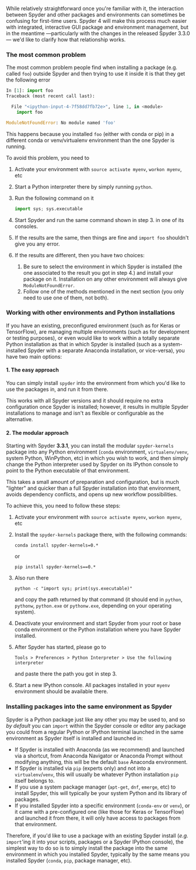 While relatively straightforward once you're familiar with it, the interaction between Spyder and other packages and environments can sometimes be confusing for first-time users.
Spyder 4 will make this process much easier with integrated, interactive GUI package and environment management, but in the meantime —particularly with the changes in the released Spyder 3.3.0— we'd like to clarify how that relationship works.


### The most common problem

The most common problem people find when installing a package (e.g. called `foo`) outside Spyder and then trying to use it inside it is that they get the following error

```python
In [1]: import foo
Traceback (most recent call last):

  File "<ipython-input-4-7f58dd7fb72e>", line 1, in <module>
    import foo

ModuleNotFoundError: No module named 'foo'
```

This happens because you installed `foo` (either with conda or pip) in a different conda or venv/virtualenv environment than the one Spyder is running.

To avoid this problem, you need to

1. Activate your environment with `source activate myenv`, `workon myenv`, etc

2. Start a Python interpreter there by simply running `python`.

3. Run the following command on it

    ```python
    import sys; sys.executable
    ```

4. Start Spyder and run the same command shown in step 3. in one of its consoles.

5. If the results are the same, then things are fine and `import foo` shouldn't give you any error.

6. If the results are different, then you have two choices:

    1. Be sure to select the environment in which Spyder is installed (the one associated to the result you got in step 4.) and install your package on it. Installation on any other environment will always give `ModuleNotFoundError`.
    2. Follow one of the methods mentioned in the next section (you only need to use one of them, not both).


### Working with other environments and Python installations

If you have an existing, preconfigured environment (such as for Keras or TensorFlow), are managing multiple environments (such as for development or testing purposes), or even would like to work within a totally separate Python installation as that in which Spyder is installed (such as a system-installed Spyder with a separate Anaconda installation, or vice-versa), you have two main options:

#### 1. The easy approach

You can simply install `spyder` into the environment from which you'd like to use the packages in, and run it from there.

This works with all Spyder versions and it should require no extra configuration once Spyder is installed; however, it results in multiple Spyder installations to manage and isn't as flexible or configurable as the alternative.

#### 2. The modular approach

Starting with Spyder **3.3.1**, you can install the modular `spyder-kernels` package into any Python environment (`conda` environment, `virtualenv/venv`, system Python, WinPython, etc) in which you wish to work, and then simply change the Python interpreter used by Spyder on its IPython console to point to the Python executable of that environment.

This takes a small amount of preparation and configuration, but is much "lighter" and quicker than a full Spyder installation into that environment, avoids dependency conflicts, and opens up new workflow possibilities.

To achieve this, you need to follow these steps:

1. Activate your environment with `source activate myenv`, `workon myenv`, etc

2. Install the `spyder-kernels` package there, with the following commands:

       conda install spyder-kernels=0.*

   or

       pip install spyder-kernels==0.*

3. Also run there

       python -c "import sys; print(sys.executable)"

   and copy the path returned by that command (it should end in `python`, `pythonw`, `python.exe` or `pythonw.exe`, depending on your operating system).

4. Deactivate your environment and start Spyder from your root or base conda environment or the Python installation where you have Spyder installed.

5. After Spyder has started, please go to

    `Tools > Preferences > Python Interpreter > Use the following interpreter`

    and paste there the path you got in step 3.

6. Start a new IPython console. All packages installed in your `myenv` environment should be available there.


### Installing packages into the same environment as Spyder

Spyder is a Python package just like any other you may be used to, and so *by default* you can `import` within the Spyder console or editor any package you could from a regular Python or IPython terminal launched in the same environment as Spyder itself is installed and launched in:

* If Spyder is installed with Anaconda (as we recommend) and launched via a shortcut, from Anaconda Navigator or Anaconda Prompt without modifying anything, this will be the default `base` Anaconda environment.
* If Spyder is installed via `pip` (experts only) and not into a `virtualenv`/`venv`, this will usually be whatever Python installation `pip` itself belongs to.
* If you use a system package manager (`apt-get`, `dnf`, `emerge`, etc) to install Spyder, this will typically be your system Python and its library of packages.
* If you installed Spyder into a specific environment (`conda-env` or `venv`), or it came with a pre-configured one (like those for Keras or TensorFlow) and launched it from there, it will only have access to packages from that environment.

Therefore, if you'd like to use a package with an existing Spyder install (*e.g.* `import`'ing it into your scripts, packages or a Spyder IPython console), the simplest way to do so is to simply install the package into the same environment in which you installed Spyder, typically by the same means you installed Spyder (`conda`, `pip`, package manager, etc).